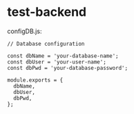 # test-backend


configDB.js:
```
// Database configuration

const dbName = 'your-database-name';
const dbUser = 'your-user-name';
const dbPwd = 'your-database-password';

module.exports = {
  dbName,
  dbUser,
  dbPwd,
}; 
```